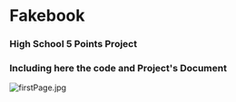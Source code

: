 # Fakebook
### High School 5 Points Project
### Including here the code and Project's Document
![firstPage.jpg](https://i.imgur.com/KF91Es7.png)
